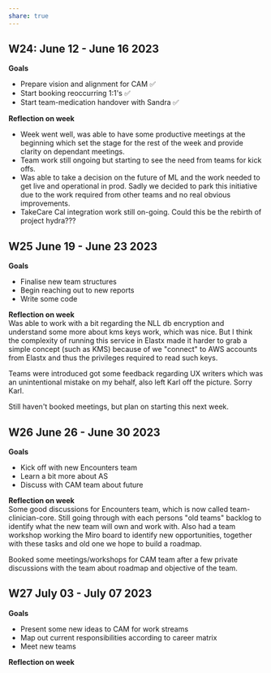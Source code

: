 ```yaml
---  
share: true  
---  
```

## W24: June 12 - June 16 2023  
**Goals**  
- Prepare vision and alignment for CAM ✅  
- Start booking reoccurring 1:1's ✅  
- Start team-medication handover with Sandra ✅  
  
**Reflection on week**  
- Week went well, was able to have some productive meetings at the beginning which set the stage for the rest of the week and provide clarity on dependant meetings.  
- Team work still ongoing but starting to see the need from teams for kick offs.  
- Was able to take a decision on the future of ML and the work needed to get live and operational in prod. Sadly we decided to park this initiative due to the work required from other teams and no real obvious improvements.  
- TakeCare Cal integration work still on-going. Could this be the rebirth of project hydra???  
  
## W25 June 19 - June 23 2023  
**Goals**  
- Finalise new team structures  
- Begin reaching out to new reports  
- Write some code  
  
**Reflection on week**  
Was able to work with a bit regarding the NLL db encryption and understand some more about kms keys work, which was nice. But I think the complexity of running this service in Elastx made it harder to grab a simple concept (such as KMS) because of we "connect" to AWS accounts from Elastx and thus the privileges required to read such keys.  
  
Teams were introduced got some feedback regarding UX writers which was an unintentional mistake on my behalf, also left Karl off the picture. Sorry Karl.  
  
Still haven't booked meetings, but plan on starting this next week.  
  
## W26 June 26 - June 30 2023  
**Goals**  
- Kick off with new Encounters team  
- Learn a bit more about AS  
- Discuss with CAM team about future  
  
**Reflection on week**  
Some good discussions for Encounters team, which is now called team-clinician-core. Still going through with each persons "old teams" backlog to identify what the new team will own and work with. Also had a team workshop working the Miro board to identify new opportunities, together with these tasks and old one we hope to build a roadmap.  
  
Booked some meetings/workshops for CAM team after a few private discussions with the team about roadmap and objective of the team.  
  
## W27 July 03 - July 07 2023  
**Goals**  
- Present some new ideas to CAM for work streams  
- Map out current responsibilities according to career matrix  
- Meet new teams  
  
**Reflection on week**